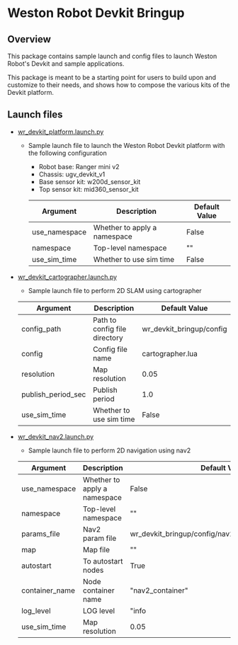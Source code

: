 # Weston Robot Devkit Bringup

## Overview
This package contains sample launch and config files to launch Weston Robot's Devkit and sample applications.

This package is meant to be a starting point for users to build upon and customize to their needs, and shows how to compose the various kits of the Devkit platform.

## Launch files
* [wr_devkit_platform.launch.py](./launch/platform/wr_devkit_platform.launch.py)
  * Sample launch file to launch the Weston Robot Devkit platform with the following configuration
    * Robot base: Ranger mini v2
    * Chassis: ugv_devkit_v1
    * Base sensor kit: w200d_sensor_kit
    * Top sensor kit: mid360_sensor_kit
  
    | Argument      | Description                  | Default Value |
    | ------------- | ---------------------------- | ------------- |
    | use_namespace | Whether to apply a namespace | False         |
    | namespace     | Top-level namespace          | ""            |
    | use_sim_time  | Whether to use sim time      | False         |

* [wr_devkit_cartographer.launch.py](./launch/slam/wr_devkit_cartographer.launch.py)
  * Sample launch file to perform 2D SLAM using cartographer

  | Argument           | Description                   | Default Value            |
  | ------------------ | ----------------------------- | ------------------------ |
  | config_path        | Path to config file directory | wr_devkit_bringup/config |
  | config             | Config file name              | cartographer.lua         |
  | resolution         | Map resolution                | 0.05                     |
  | publish_period_sec | Publish period                | 1.0                      |
  | use_sim_time       | Whether to use sim time       | False                    |

* [wr_devkit_nav2.launch.py](./launch/slam/wr_devkit_nav2.launch.py)
  * Sample launch file to perform 2D navigation using nav2

  | Argument       | Description                  | Default Value                                        |
  | -------------- | ---------------------------- | ---------------------------------------------------- |
  | use_namespace  | Whether to apply a namespace | False                                                |
  | namespace      | Top-level namespace          | ""                                                   |
  | params_file    | Nav2 param file              | wr_devkit_bringup/config/nav2_ranger_mini.param.yaml |
  | map            | Map file                     | ""                                                   |
  | autostart      | To autostart nodes           | True                                                 |
  | container_name | Node container name          | "nav2_container"                                     |
  | log_level      | LOG level                    | "info                                                |
  | use_sim_time   | Map resolution               | 0.05                                                 |